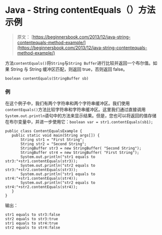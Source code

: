# Java - String contentEquals（）方法示例

> 原文： [https://beginnersbook.com/2013/12/java-string-contentequals-method-example/](https://beginnersbook.com/2013/12/java-string-contentequals-method-example/)

方法`contentEquals()`将`String`与`String Buffer`进行比较并返回一个布尔值。如果 String 与 String 缓冲区匹配，则返回 true，否则返回 false。

`boolean contentEquals(StringBuffer sb)`

### 例

在这个例子中，我们有两个字符串和两个字符串缓冲区。我们使用`contentEquals()`方法比较字符串和字符串缓冲区。这里我们通过直接调用`System.out.println`语句中的方法来显示结果。但是，您也可以将返回的值存储在布尔变量中，并进一步使用它：`boolean var = str1.contentEquals(sb1);`

```
public class ContentEqualsExample {
   public static void main(String args[]) {
       String str1 = "First String";
       String str2 = "Second String";
       StringBuffer str3 = new StringBuffer( "Second String");
       StringBuffer str4 = new StringBuffer( "First String");
       System.out.println("str1 equals to str3:"+str1.contentEquals(str3));
       System.out.println("str2 equals to str3:"+str2.contentEquals(str3));
       System.out.println("str1 equals to str4:"+str1.contentEquals(str4));
       System.out.println("str2 equals to str4:"+str2.contentEquals(str4));
   }
}
```

输出：

```
str1 equals to str3:false
str2 equals to str3:true
str1 equals to str4:true
str2 equals to str4:false
```